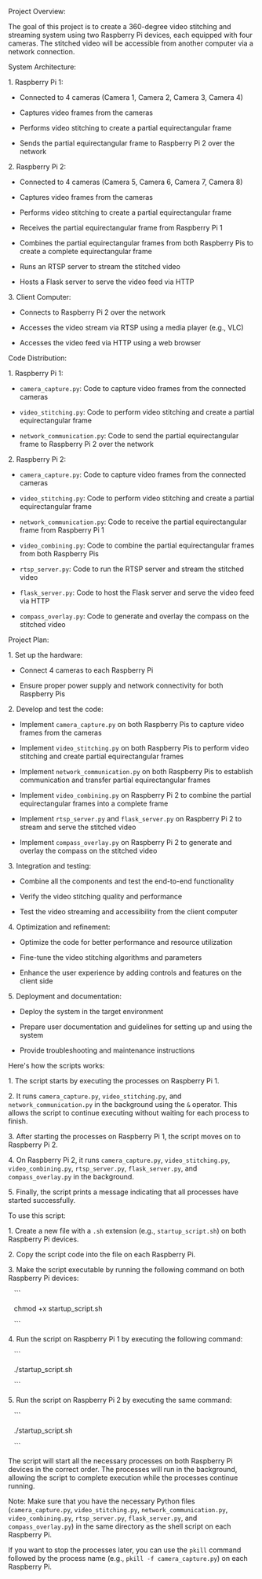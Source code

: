 Project Overview:

The goal of this project is to create a 360-degree video stitching and streaming system using two Raspberry Pi devices, each equipped with four cameras. The stitched video will be accessible from another computer via a network connection.

System Architecture:

1\. Raspberry Pi 1:

 - Connected to 4 cameras (Camera 1, Camera 2, Camera 3, Camera 4)

 - Captures video frames from the cameras

 - Performs video stitching to create a partial equirectangular frame

 - Sends the partial equirectangular frame to Raspberry Pi 2 over the network

2\. Raspberry Pi 2:

 - Connected to 4 cameras (Camera 5, Camera 6, Camera 7, Camera 8)

 - Captures video frames from the cameras

 - Performs video stitching to create a partial equirectangular frame

 - Receives the partial equirectangular frame from Raspberry Pi 1

 - Combines the partial equirectangular frames from both Raspberry Pis to create a complete equirectangular frame

 - Runs an RTSP server to stream the stitched video

 - Hosts a Flask server to serve the video feed via HTTP

3\. Client Computer:

 - Connects to Raspberry Pi 2 over the network

 - Accesses the video stream via RTSP using a media player (e.g., VLC)

 - Accesses the video feed via HTTP using a web browser

Code Distribution:

1\. Raspberry Pi 1:

 - `camera_capture.py`: Code to capture video frames from the connected cameras

 - `video_stitching.py`: Code to perform video stitching and create a partial equirectangular frame

 - `network_communication.py`: Code to send the partial equirectangular frame to Raspberry Pi 2 over the network

2\. Raspberry Pi 2:

 - `camera_capture.py`: Code to capture video frames from the connected cameras

 - `video_stitching.py`: Code to perform video stitching and create a partial equirectangular frame

 - `network_communication.py`: Code to receive the partial equirectangular frame from Raspberry Pi 1

 - `video_combining.py`: Code to combine the partial equirectangular frames from both Raspberry Pis

 - `rtsp_server.py`: Code to run the RTSP server and stream the stitched video

 - `flask_server.py`: Code to host the Flask server and serve the video feed via HTTP

 - `compass_overlay.py`: Code to generate and overlay the compass on the stitched video

Project Plan:

1\. Set up the hardware:

 - Connect 4 cameras to each Raspberry Pi

 - Ensure proper power supply and network connectivity for both Raspberry Pis

2\. Develop and test the code:

 - Implement `camera_capture.py` on both Raspberry Pis to capture video frames from the cameras

 - Implement `video_stitching.py` on both Raspberry Pis to perform video stitching and create partial equirectangular frames

 - Implement `network_communication.py` on both Raspberry Pis to establish communication and transfer partial equirectangular frames

 - Implement `video_combining.py` on Raspberry Pi 2 to combine the partial equirectangular frames into a complete frame

 - Implement `rtsp_server.py` and `flask_server.py` on Raspberry Pi 2 to stream and serve the stitched video

 - Implement `compass_overlay.py` on Raspberry Pi 2 to generate and overlay the compass on the stitched video

3\. Integration and testing:

 - Combine all the components and test the end-to-end functionality

 - Verify the video stitching quality and performance

 - Test the video streaming and accessibility from the client computer

4\. Optimization and refinement:

 - Optimize the code for better performance and resource utilization

 - Fine-tune the video stitching algorithms and parameters

 - Enhance the user experience by adding controls and features on the client side

5\. Deployment and documentation:

 - Deploy the system in the target environment

 - Prepare user documentation and guidelines for setting up and using the system

 - Provide troubleshooting and maintenance instructions


Here's how the scripts works:

1\. The script starts by executing the processes on Raspberry Pi 1.

2\. It runs `camera_capture.py`, `video_stitching.py`, and `network_communication.py` in the background using the `&` operator. This allows the script to continue executing without waiting for each process to finish.

3\. After starting the processes on Raspberry Pi 1, the script moves on to Raspberry Pi 2.

4\. On Raspberry Pi 2, it runs `camera_capture.py`, `video_stitching.py`, `video_combining.py`, `rtsp_server.py`, `flask_server.py`, and `compass_overlay.py` in the background.

5\. Finally, the script prints a message indicating that all processes have started successfully.

To use this script:

1\. Create a new file with a `.sh` extension (e.g., `startup_script.sh`) on both Raspberry Pi devices.

2\. Copy the script code into the file on each Raspberry Pi.

3\. Make the script executable by running the following command on both Raspberry Pi devices:

   ```

   chmod +x startup_script.sh

   ```

4\. Run the script on Raspberry Pi 1 by executing the following command:

   ```

   ./startup_script.sh

   ```

5\. Run the script on Raspberry Pi 2 by executing the same command:

   ```

   ./startup_script.sh

   ```

The script will start all the necessary processes on both Raspberry Pi devices in the correct order. The processes will run in the background, allowing the script to complete execution while the processes continue running.

Note: Make sure that you have the necessary Python files (`camera_capture.py`, `video_stitching.py`, `network_communication.py`, `video_combining.py`, `rtsp_server.py`, `flask_server.py`, and `compass_overlay.py`) in the same directory as the shell script on each Raspberry Pi.

If you want to stop the processes later, you can use the `pkill` command followed by the process name (e.g., `pkill -f camera_capture.py`) on each Raspberry Pi.
